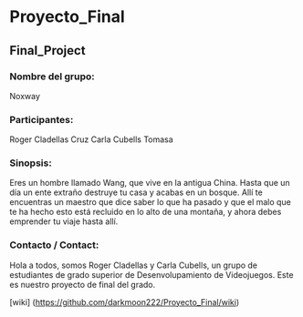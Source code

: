 # Proyecto_Final

## Final_Project
### Nombre del grupo:
   Noxway

### Participantes:
Roger Cladellas Cruz
Carla Cubells Tomasa

### Sinopsis:
Eres un hombre llamado Wang, que vive en la antigua China. Hasta que un día un ente extraño destruye tu casa y acabas en un bosque. Allí te encuentras un maestro que dice saber lo que ha pasado y que el malo que te ha hecho esto está recluido en lo alto de una montaña, y ahora debes emprender tu viaje hasta allí.

### Contacto / Contact: 
Hola a todos, somos Roger Cladellas y Carla Cubells, un grupo de estudiantes de grado superior de Desenvolupamiento de Videojuegos. Este es nuestro proyecto de final del grado.

[wiki] (https://github.com/darkmoon222/Proyecto_Final/wiki)

